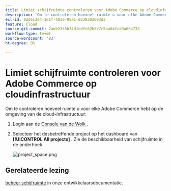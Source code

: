 ```yaml
---
title: Limiet schijfruimte controleren voor Adobe Commerce op cloudinfrastructuur
description: 'Om te controleren hoeveel ruimte u voor elke Adobe Commerce hebt op de omgeving van de cloudinfrastructuur:'
exl-id: 0dd613e4-161f-403e-95a1-d228303693d3
feature: Cloud
source-git-commit: 2aeb2355b74d1cdfc62b5e7c5aa04fcd0a654733
workflow-type: tm+mt
source-wordcount: '83'
ht-degree: 0%

---
```


# Limiet schijfruimte controleren voor Adobe Commerce op cloudinfrastructuur

Om te controleren hoeveel ruimte u voor elke Adobe Commerce hebt op de omgeving van de cloud-infrastructuur:

1. Login aan de [ Console van de Wolk ](https://console.adobecommerce.com).
1. Selecteer het desbetreffende project op het dashboard van **[!UICONTROL All projects]** . Zie de beschikbaarheid van schijfruimte in de onderhoek.

   ![ project_space.png ](/help/how-to/general/assets/project_space.png)

## Gerelateerde lezing

[ beheer schijfruimte ](https://experienceleague.adobe.com/en/docs/commerce-cloud-service/user-guide/develop/storage/manage-disk-space) in onze ontwikkelaarsdocumentatie.
